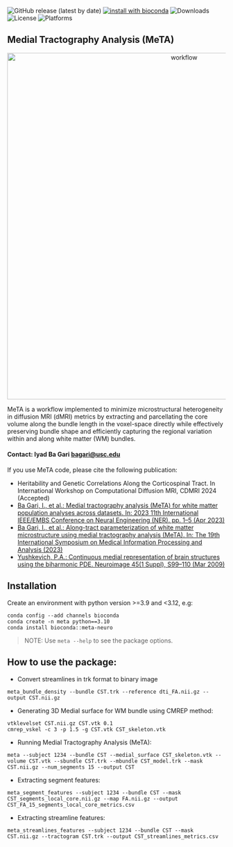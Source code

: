 ![GitHub release (latest by date)](https://img.shields.io/github/v/release/bagari/meta?logo=Github)
[![install with bioconda](https://img.shields.io/badge/install%20with-bioconda-brightgreen.svg?style=flat)](http://bioconda.github.io/recipes/meta-neuro/README.html)
![Downloads](https://anaconda.org/bioconda/meta-neuro/badges/downloads.svg)
![License](https://anaconda.org/bioconda/meta-neuro/badges/license.svg)
![Platforms](https://anaconda.org/bioconda/meta-neuro/badges/platforms.svg)

## Medial Tractography Analysis (MeTA)

<p align="center">
<img width="800" alt="workflow" src="https://github.com/bagari/meta/blob/main/resources/MeTA_workflow.png">
</p>

MeTA is a workflow implemented to minimize microstructural heterogeneity in diffusion MRI (dMRI) metrics by extracting and parcellating the core volume along the bundle length in the voxel-space directly while effectively preserving bundle shape and efficiently capturing the regional variation within and along white matter (WM) bundles.

#### Contact: Iyad Ba Gari <bagari@usc.edu>

If you use MeTA code, please cite the following publication:
* Heritability and Genetic Correlations Along the Corticospinal Tract. In International Workshop on Computational Diffusion MRI, CDMRI 2024 (Accepted)
* [Ba Gari, I., et al.: Medial tractography analysis (MeTA) for white matter population analyses across datasets. In: 2023 11th International IEEE/EMBS Conference on Neural Engineering (NER). pp. 1–5 (Apr 2023)](https://doi.org/10.1109/NER52421.2023.10123727)
* [Ba Gari, I., et al.: Along-tract parameterization of white matter microstructure using medial tractography analysis (MeTA). In: The 19th International Symposium on Medical Information Processing and Analysis (2023)](https://doi.org/10.1109/SIPAIM56729.2023.10373540)
* [Yushkevich, P.A.: Continuous medial representation of brain structures using the biharmonic PDE. Neuroimage 45(1 Suppl), S99–110 (Mar 2009)](https://doi.org/10.1016/j.neuroimage.2008.10.051)

## Installation
Create an environment with python version >=3.9 and <3.12, e.g:
```
conda config --add channels bioconda
conda create -n meta python==3.10
conda install bioconda::meta-neuro
```

> NOTE: Use `meta --help` to see the package options.

## How to use the package:
* Convert streamlines in trk format to binary image
```
meta_bundle_density --bundle CST.trk --reference dti_FA.nii.gz --output CST.nii.gz
```

* Generating 3D Medial surface for WM bundle using CMREP method: 
```
vtklevelset CST.nii.gz CST.vtk 0.1
cmrep_vskel -c 3 -p 1.5 -g CST.vtk CST_skeleton.vtk
````

* Running Medial Tractography Analysis (MeTA):
```
meta --subject 1234 --bundle CST --medial_surface CST_skeleton.vtk --volume CST.vtk --sbundle CST.trk --mbundle CST_model.trk --mask CST.nii.gz --num_segments 15 --output CST
```

* Extracting segment features:
```
meta_segment_features --subject 1234 --bundle CST --mask CST_segments_local_core.nii.gz --map FA.nii.gz --output CST_FA_15_segments_local_core_metrics.csv
```

* Extracting streamline features:

```
meta_streamlines_features --subject 1234 --bundle CST --mask CST.nii.gz --tractogram CST.trk --output CST_streamlines_metrics.csv
```
